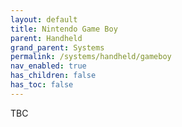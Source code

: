 ```yaml
---
layout: default
title: Nintendo Game Boy
parent: Handheld
grand_parent: Systems
permalink: /systems/handheld/gameboy
nav_enabled: true
has_children: false
has_toc: false
---
```


TBC